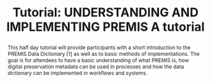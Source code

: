 ---
abstract: This half day tutorial will provide participants with a short introduction
  to the PREMIS Data Dictionary [1] as well as to basic methods of implementations.
  The goal is for attendees to have a basic understanding of what PREMIS is, how digital
  preservation metadata can be used in processes and how the data dictionary can be
  implemented in workflows and systems.
creators:
- Bredenberg, Karin
date: null
document_url: https://az659834.vo.msecnd.net/eventsairwesteuprod/production-inconference-public/27494aa747f848beb4332ddcfdedf115
grand_parent: iPRES
institutions:
- Kommunalförbundet Sydarkivera
keywords:
- preservation metadata strategies workflows education
landing_page_url: null
language: eng
layout: publication
license: CC-BY 4.0 International
notes_url: null
parent: iPRES 2022
presentation_url: null
size: null
source_name: iPRES
title: 'Tutorial: UNDERSTANDING AND IMPLEMENTING PREMIS A tutorial'
type: tutorial
year: 2022
---